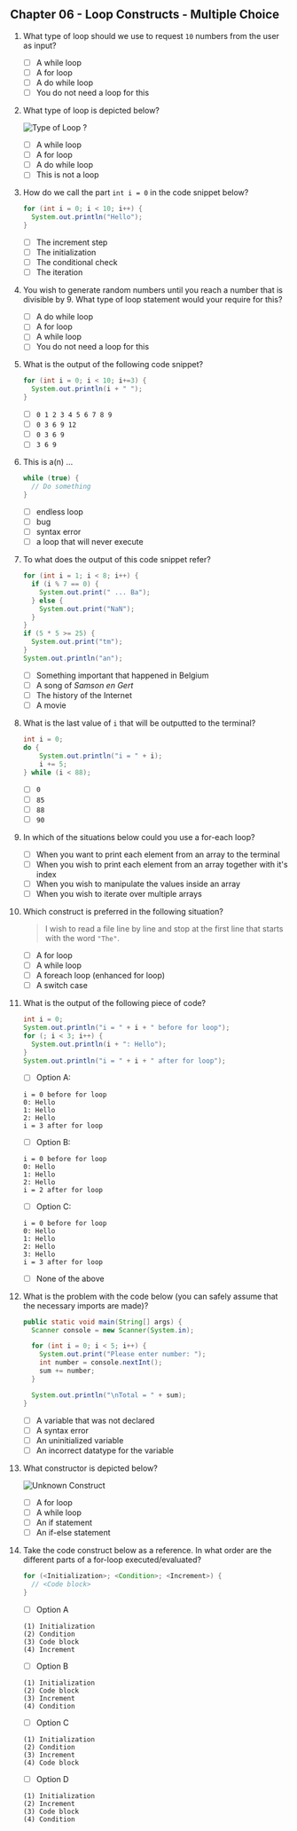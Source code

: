 ## Chapter 06 - Loop Constructs - Multiple Choice

1. What type of loop should we use to request `10` numbers from the user as input?

    * [ ] A while loop
    * [ ] A for loop
    * [ ] A do while loop
    * [ ] You do not need a loop for this

2. What type of loop is depicted below?

    ![Type of Loop ?](./img/type_of_loop.png)

    * [ ] A while loop
    * [ ] A for loop
    * [ ] A do while loop
    * [ ] This is not a loop

3. How do we call the part `int i = 0` in the code snippet below?

    ```java
    for (int i = 0; i < 10; i++) {
      System.out.println("Hello");
    }
    ```

    * [ ] The increment step
    * [ ] The initialization
    * [ ] The conditional check
    * [ ] The iteration

4. You wish to generate random numbers until you reach a number that is divisible by 9. What type of loop statement would your require for this?

    * [ ] A do while loop
    * [ ] A for loop
    * [ ] A while loop
    * [ ] You do not need a loop for this

5. What is the output of the following code snippet?

    ```java
    for (int i = 0; i < 10; i+=3) {
      System.out.println(i + " ");
    }
    ```

    * [ ] `0 1 2 3 4 5 6 7 8 9`
    * [ ] `0 3 6 9 12`
    * [ ] `0 3 6 9`
    * [ ] `3 6 9`

6. This is a(n) ...

    ```java
    while (true) {
      // Do something
    }
    ```

    * [ ] endless loop
    * [ ] bug
    * [ ] syntax error
    * [ ] a loop that will never execute

7. To what does the output of this code snippet refer?

    ```java
    for (int i = 1; i < 8; i++) {
      if (i % 7 == 0) {
        System.out.print(" ... Ba");
      } else {
        System.out.print("NaN");
      }
    }
    if (5 * 5 >= 25) {
      System.out.print("tm");
    }
    System.out.println("an");
    ```

    * [ ] Something important that happened in Belgium
    * [ ] A song of *Samson en Gert*
    * [ ] The history of the Internet
    * [ ] A movie

8. What is the last value of `i` that will be outputted to the terminal?

    ```java
    int i = 0;
    do {
        System.out.println("i = " + i);
        i += 5;
    } while (i < 88);
    ```

    * [ ] `0`
    * [ ] `85`
    * [ ] `88`
    * [ ] `90`

9. In which of the situations below could you use a for-each loop?

    * [ ] When you want to print each element from an array to the terminal
    * [ ] When you wish to print each element from an array together with it's index
    * [ ] When you wish to manipulate the values inside an array
    * [ ] When you wish to iterate over multiple arrays

10. Which construct is preferred in the following situation?

    > I wish to read a file line by line and stop at the first line that starts with the word `"The"`.

    * [ ] A for loop
    * [ ] A while loop
    * [ ] A foreach loop (enhanced for loop)
    * [ ] A switch case

11. What is the output of the following piece of code?

    ```java
    int i = 0;
    System.out.println("i = " + i + " before for loop");
    for (; i < 3; i++) {
      System.out.println(i + ": Hello");
    }
    System.out.println("i = " + i + " after for loop");
    ```

    * [ ] Option A:

    ```text
    i = 0 before for loop
    0: Hello
    1: Hello
    2: Hello
    i = 3 after for loop
    ```

    * [ ] Option B:

    ```text
    i = 0 before for loop
    0: Hello
    1: Hello
    2: Hello
    i = 2 after for loop
    ```

    * [ ] Option C:

    ```text
    i = 0 before for loop
    0: Hello
    1: Hello
    2: Hello
    3: Hello
    i = 3 after for loop
    ```

    * [ ] None of the above

12. What is the problem with the code below (you can safely assume that the necessary imports are made)?

    ```java
    public static void main(String[] args) {
      Scanner console = new Scanner(System.in);

      for (int i = 0; i < 5; i++) {
        System.out.print("Please enter number: ");
        int number = console.nextInt();
        sum += number;
      }

      System.out.println("\nTotal = " + sum);
    }
    ```

    * [ ] A variable that was not declared
    * [ ] A syntax error
    * [ ] An uninitialized variable
    * [ ] An incorrect datatype for the variable

13. What constructor is depicted below?

    ![Unknown Construct](./img/unknown_construct.png)

    * [ ] A for loop
    * [ ] A while loop
    * [ ] An if statement
    * [ ] An if-else statement

14. Take the code construct below as a reference. In what order are the different parts of a for-loop executed/evaluated?

    ```java
    for (<Initialization>; <Condition>; <Increment>) {
      // <Code block>
    }
    ```

    * [ ] Option A

    ```text
    (1) Initialization
    (2) Condition
    (3) Code block
    (4) Increment
    ```

    * [ ] Option B

    ```text
    (1) Initialization
    (2) Code block
    (3) Increment
    (4) Condition
    ```

    * [ ] Option C

    ```text
    (1) Initialization
    (2) Condition
    (3) Increment
    (4) Code block
    ```

    * [ ] Option D

    ```text
    (1) Initialization
    (2) Increment
    (3) Code block
    (4) Condition
    ```